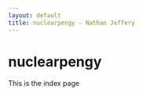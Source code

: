 ```yaml
---
layout: default
title: nuclearpengy - Nathan Jeffery
---
```


# nuclearpengy

This is the index page
